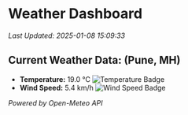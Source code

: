 
# Weather Dashboard

_Last Updated: 2025-01-08 15:09:33_

## Current Weather Data: (Pune, MH)
- **Temperature:** 19.0 °C ![Temperature Badge](https://img.shields.io/badge/Temperature-Low%20Temp-blue)
- **Wind Speed:** 5.4 km/h ![Wind Speed Badge](https://img.shields.io/badge/Wind%20Speed-Low%20Wind-blue)

*Powered by Open-Meteo API*

